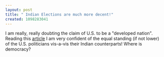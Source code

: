 ```yaml
--- 
layout: post
title: " Indian Elections are much more decent!"
created: 1098283041
---
```

I am really, really doubting the claim of U.S. to be a "developed nation". Reading this <a href="http://www.guardian.co.uk/uselections2004/markosmoulitsas/story/0,15139,1331610,00.html?=rss">article</a> I am very confident of the equal standing (if not lower) of the U.S. politicians vis-a-vis their Indian counterparts! Where is democracy?

